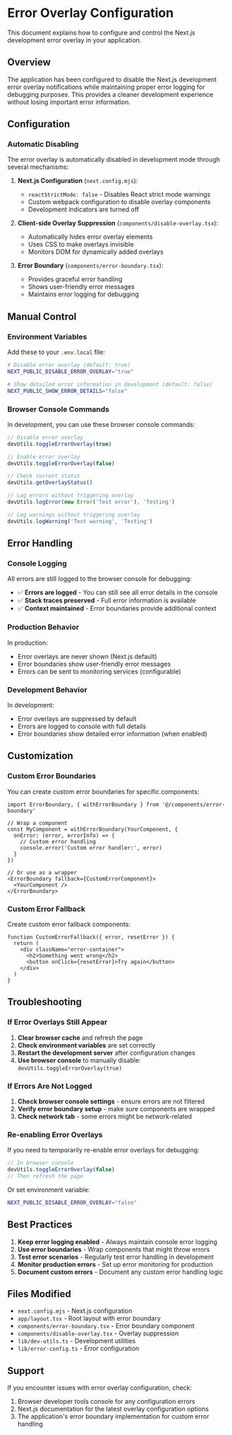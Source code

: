 # Error Overlay Configuration

This document explains how to configure and control the Next.js development error overlay in your application.

## Overview

The application has been configured to disable the Next.js development error overlay notifications while maintaining proper error logging for debugging purposes. This provides a cleaner development experience without losing important error information.

## Configuration

### Automatic Disabling

The error overlay is automatically disabled in development mode through several mechanisms:

1. **Next.js Configuration** (`next.config.mjs`):
   - `reactStrictMode: false` - Disables React strict mode warnings
   - Custom webpack configuration to disable overlay components
   - Development indicators are turned off

2. **Client-side Overlay Suppression** (`components/disable-overlay.tsx`):
   - Automatically hides error overlay elements
   - Uses CSS to make overlays invisible
   - Monitors DOM for dynamically added overlays

3. **Error Boundary** (`components/error-boundary.tsx`):
   - Provides graceful error handling
   - Shows user-friendly error messages
   - Maintains error logging for debugging

## Manual Control

### Environment Variables

Add these to your `.env.local` file:

```bash
# Disable error overlay (default: true)
NEXT_PUBLIC_DISABLE_ERROR_OVERLAY="true"

# Show detailed error information in development (default: false)
NEXT_PUBLIC_SHOW_ERROR_DETAILS="false"
```

### Browser Console Commands

In development, you can use these browser console commands:

```javascript
// Disable error overlay
devUtils.toggleErrorOverlay(true)

// Enable error overlay
devUtils.toggleErrorOverlay(false)

// Check current status
devUtils.getOverlayStatus()

// Log errors without triggering overlay
devUtils.logError(new Error('Test error'), 'Testing')

// Log warnings without triggering overlay
devUtils.logWarning('Test warning', 'Testing')
```

## Error Handling

### Console Logging

All errors are still logged to the browser console for debugging:

- ✅ **Errors are logged** - You can still see all error details in the console
- ✅ **Stack traces preserved** - Full error information is available
- ✅ **Context maintained** - Error boundaries provide additional context

### Production Behavior

In production:
- Error overlays are never shown (Next.js default)
- Error boundaries show user-friendly error messages
- Errors can be sent to monitoring services (configurable)

### Development Behavior

In development:
- Error overlays are suppressed by default
- Errors are logged to console with full details
- Error boundaries show detailed error information (when enabled)

## Customization

### Custom Error Boundaries

You can create custom error boundaries for specific components:

```tsx
import ErrorBoundary, { withErrorBoundary } from '@/components/error-boundary'

// Wrap a component
const MyComponent = withErrorBoundary(YourComponent, {
  onError: (error, errorInfo) => {
    // Custom error handling
    console.error('Custom error handler:', error)
  }
})

// Or use as a wrapper
<ErrorBoundary fallback={CustomErrorComponent}>
  <YourComponent />
</ErrorBoundary>
```

### Custom Error Fallback

Create custom error fallback components:

```tsx
function CustomErrorFallback({ error, resetError }) {
  return (
    <div className="error-container">
      <h2>Something went wrong</h2>
      <button onClick={resetError}>Try again</button>
    </div>
  )
}
```

## Troubleshooting

### If Error Overlays Still Appear

1. **Clear browser cache** and refresh the page
2. **Check environment variables** are set correctly
3. **Restart the development server** after configuration changes
4. **Use browser console** to manually disable: `devUtils.toggleErrorOverlay(true)`

### If Errors Are Not Logged

1. **Check browser console settings** - ensure errors are not filtered
2. **Verify error boundary setup** - make sure components are wrapped
3. **Check network tab** - some errors might be network-related

### Re-enabling Error Overlays

If you need to temporarily re-enable error overlays for debugging:

```javascript
// In browser console
devUtils.toggleErrorOverlay(false)
// Then refresh the page
```

Or set environment variable:
```bash
NEXT_PUBLIC_DISABLE_ERROR_OVERLAY="false"
```

## Best Practices

1. **Keep error logging enabled** - Always maintain console error logging
2. **Use error boundaries** - Wrap components that might throw errors
3. **Test error scenarios** - Regularly test error handling in development
4. **Monitor production errors** - Set up error monitoring for production
5. **Document custom errors** - Document any custom error handling logic

## Files Modified

- `next.config.mjs` - Next.js configuration
- `app/layout.tsx` - Root layout with error boundary
- `components/error-boundary.tsx` - Error boundary component
- `components/disable-overlay.tsx` - Overlay suppression
- `lib/dev-utils.ts` - Development utilities
- `lib/error-config.ts` - Error configuration

## Support

If you encounter issues with error overlay configuration, check:

1. Browser developer tools console for any configuration errors
2. Next.js documentation for the latest overlay configuration options
3. The application's error boundary implementation for custom error handling
